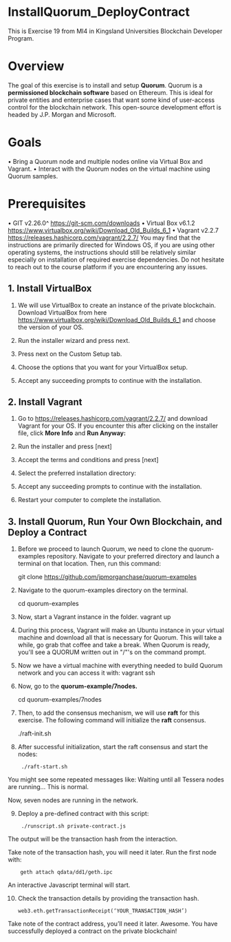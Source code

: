 # InstallQuorum_DeployContract
This is Exercise 19 from MI4 in Kingsland Universities Blockchain Developer Program.

# Overview
The goal of this exercise is to install and setup **Quorum**. Quorum is a **permissioned blockchain software** based on
Ethereum. This is ideal for private entities and enterprise cases that want some kind of user-access control for the
blockchain network. This open-source development effort is headed by J.P. Morgan and Microsoft.

# Goals
• Bring a Quorum node and multiple nodes online via Virtual Box and Vagrant.
• Interact with the Quorum nodes on the virtual machine using Quorum samples.

# Prerequisites
• GIT v2.26.0^ https://git-scm.com/downloads
• Virtual Box v6.1.2 https://www.virtualbox.org/wiki/Download_Old_Builds_6_1
• Vagrant v2.2.7 https://releases.hashicorp.com/vagrant/2.2.7/
You may find that the instructions are primarily directed for Windows OS, if you are using other operating systems,
the instructions should still be relatively similar especially on installation of required exercise dependencies. Do not
hesitate to reach out to the course platform if you are encountering any issues.

## 1. Install VirtualBox
1. We will use VirtualBox to create an instance of the private blockchain. Download VirtualBox from here
https://www.virtualbox.org/wiki/Download_Old_Builds_6_1 and choose the version of your OS.
2. Run the installer wizard and press next.

3. Press next on the Custom Setup tab.

4. Choose the options that you want for your VirtualBox setup.

5. Accept any succeeding prompts to continue with the installation.

## 2. Install Vagrant
1. Go to https://releases.hashicorp.com/vagrant/2.2.7/ and download Vagrant for your OS.
If you encounter this after clicking on the installer file, click **More Info** and **Run Anyway:**

2. Run the installer and press [next]

3. Accept the terms and conditions and press [next]

4. Select the preferred installation directory:

5. Accept any succeeding prompts to continue with the installation.
6. Restart your computer to complete the installation.

## 3. Install Quorum, Run Your Own Blockchain, and Deploy a Contract
1. Before we proceed to launch Quorum, we need to clone the quorum-examples repository.
Navigate to your preferred directory and launch a terminal on that location. Then, run this command:

    git clone https://github.com/jpmorganchase/quorum-examples

2. Navigate to the quorum-examples directory on the terminal.

    cd quorum-examples

3. Now, start a Vagrant instance in the folder.
vagrant up

4. During this process, Vagrant will make an Ubuntu instance in your virtual machine and download all that is
necessary for Quorum. This will take a while, go grab that coffee and take a break.
When Quorum is ready, you'll see a QUORUM written out in "/"'s on the command prompt.

5. Now we have a virtual machine with everything needed to build Quorum network and you can access it with:
vagrant ssh

6. Now, go to the **quorum-example/7nodes.**

    cd quorum-examples/7nodes
7. Then, to add the consensus mechanism, we will use **raft** for this exercise.
 The following command will initialize the **raft** consensus.

    ./raft-init.sh
    
8. After successful initialization, start the raft consensus and start the nodes:

        ./raft-start.sh
You might see some repeated messages like: Waiting until all Tessera nodes are running...
This is normal. 

Now, seven nodes are running in the network.

9. Deploy a pre-defined contract with this script:

        ./runscript.sh private-contract.js
The output will be the transaction hash from the interaction.

Take note of the transaction hash, you will need it later.
Run the first node with:

        geth attach qdata/dd1/geth.ipc
An interactive Javascript terminal will start.

10. Check the transaction details by providing the transaction hash.
        
        web3.eth.getTransactionReceipt(‘YOUR_TRANSACTION_HASH’)

Take note of the contract address, you’ll need it later.
Awesome. You have successfully deployed a contract on the private blockchain!

